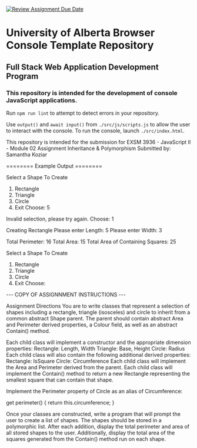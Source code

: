 [![Review Assignment Due Date](https://classroom.github.com/assets/deadline-readme-button-22041afd0340ce965d47ae6ef1cefeee28c7c493a6346c4f15d667ab976d596c.svg)](https://classroom.github.com/a/Smqq-TzG)
# University of Alberta Browser Console Template Repository
## Full Stack Web Application Development Program
### This repository is intended for the development of console JavaScript applications.

Run `npm run lint` to attempt to detect errors in your repository.

Use `output()` and `await input()` from `./src/js/scripts.js` to allow the user to interact with the console.
To run the console, launch `./src/index.html`.

This repository is intended for the submission for EXSM 3936 - JavaScript II - Module 02 Assignment Inheritance & Polymorphism
Submitted by: Samantha Koziar



======== Example Output ========

Select a Shape To Create
1. Rectangle
2. Triangle
3. Circle
0. Exit
Choose: 5

Invalid selection, please try again.
Choose: 1

Creating Rectangle
Please enter Length: 5
Please enter Width: 3

Total Perimeter: 16
Total Area: 15
Total Area of Containing Squares: 25

Select a Shape To Create
1. Rectangle
2. Triangle
3. Circle
0. Exit
Choose: 



--- COPY OF ASSIGNNMENT INSTRUCTIONS ---

Assignment Directions
You are to write classes that represent a selection of shapes including a rectangle, triangle (isosceles) and circle to inherit from a common abstract Shape parent. The parent should contain abstract Area and Perimeter derived properties, a Colour field, as well as an abstract Contain() method.

Each child class will implement a constructor and the appropriate dimension properties:
Rectangle: Length, Width
Triangle: Base, Height
Circle: Radius
Each child class will also contain the following additional derived properties:
Rectangle: IsSquare
Circle: Circumference
Each child class will implement the Area and Perimeter derived from the parent.
Each child class will implement the Contain() method to return a new Rectangle representing the smallest square that can contain that shape.



Implement the Perimeter property of Circle as an alias of Circumference:

 get perimeter() {
     return this.circumference;
 }

Once your classes are constructed, write a program that will prompt the user to create a list of shapes. The shapes should be stored in a polymorphic list. After each addition, display the total perimeter and area of all stored shapes to the user. Additionally, display the total area of the squares generated from the Contain() method run on each shape.


